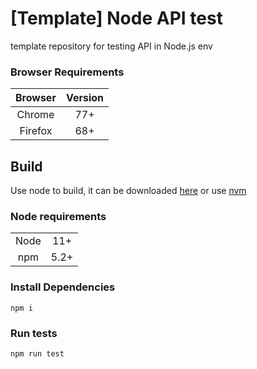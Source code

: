 # [Template] Node API test
template repository for testing API in Node.js env

### Browser Requirements
<table>
  <thead>
    <tr>
      <th>Browser</th>
      <th>Version</th>
    </tr>
  </thead>
  <tbody>
    <tr>
      <td align="center">Chrome</td>
      <td align="center">77+</td>
    </tr>
    <tr>
      <td align="center">Firefox</td>
      <td align="center">68+</td>
    </tr>
  </tbody>
</table>

## Build

Use node to build, it can be downloaded [here](https://nodejs.org/en/)
or use [nvm](https://github.com/nvm-sh/nvm)
### Node requirements
<table>
  <tbody>
    <tr>
      <td align="center">Node</td>
      <td align="center">11+</td>
    </tr>
    <tr>
      <td align="center">npm</td>
      <td align="center">5.2+</td>
    </tr>
  </tbody>
</table>

### Install Dependencies
```
npm i
```

### Run tests
```
npm run test
```
